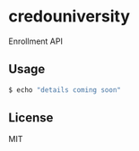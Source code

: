 # credouniversity

Enrollment API


## Usage

```bash
$ echo "details coming soon"
```


## License

MIT
